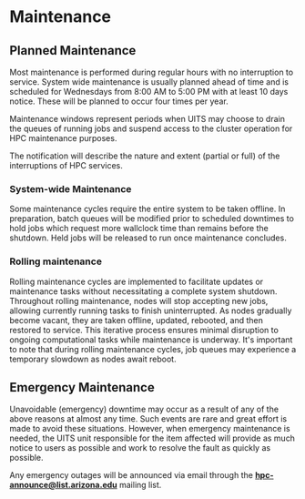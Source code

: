 # Maintenance

## Planned Maintenance
Most maintenance is performed during regular hours with no interruption to service.  System wide maintenance is usually planned ahead of time and is scheduled for Wednesdays from 8:00 AM to 5:00 PM with at least 10 days notice.  These will be planned to occur four times per year.

Maintenance windows represent periods when UITS may choose to drain the queues of running jobs and suspend access to the cluster operation for HPC maintenance purposes.

The notification will describe the nature and extent (partial or full) of the interruptions of HPC services. 

### System-wide Maintenance
Some maintenance cycles require the entire system to be taken offline. In preparation, batch queues will be modified prior to scheduled downtimes to hold jobs which request more wallclock time than remains before the shutdown. Held jobs will be released to run once maintenance concludes.

### Rolling maintenance
Rolling maintenance cycles are implemented to facilitate updates or maintenance tasks without necessitating a complete system shutdown. Throughout rolling maintenance, nodes will stop accepting new jobs, allowing currently running tasks to finish uninterrupted. As nodes gradually become vacant, they are taken offline, updated, rebooted, and then restored to service. This iterative process ensures minimal disruption to ongoing computational tasks while maintenance is underway. It's important to note that during rolling maintenance cycles, job queues may experience a temporary slowdown as nodes await reboot.

## Emergency Maintenance
Unavoidable (emergency) downtime may occur as a result of any of the above reasons at almost any time. Such events are rare and great effort is made to avoid these situations. However, when emergency maintenance is needed, the UITS unit responsible for the item affected will provide as much notice to users as possible and work to resolve the fault as quickly as possible.

Any emergency outages will be announced via email through the **hpc-announce@list.arizona.edu** mailing list. 
